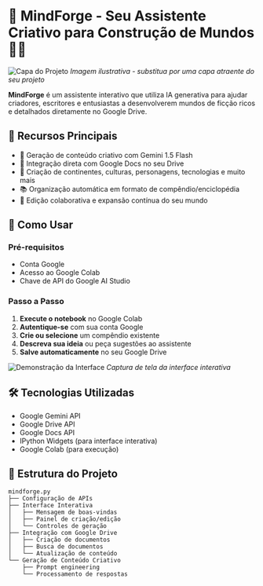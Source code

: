 # 🐉 MindForge - Seu Assistente Criativo para Construção de Mundos 🐦‍🔥

![Capa do Projeto](https://via.placeholder.com/1200x600.png?text=MindForge+-+Crie+mundos+incr%C3%ADveis+com+IA) 
*Imagem ilustrativa - substitua por uma capa atraente do seu projeto*

**MindForge** é um assistente interativo que utiliza IA generativa para ajudar criadores, escritores e entusiastas a desenvolverem mundos de ficção ricos e detalhados diretamente no Google Drive.

## 🌟 Recursos Principais

- 🧠 Geração de conteúdo criativo com Gemini 1.5 Flash
- 📂 Integração direta com Google Docs no seu Drive
- 🏰 Criação de continentes, culturas, personagens, tecnologias e muito mais
- 📚 Organização automática em formato de compêndio/enciclopédia
- 🔄 Edição colaborativa e expansão contínua do seu mundo

## 🚀 Como Usar

### Pré-requisitos
- Conta Google
- Acesso ao Google Colab
- Chave de API do Google AI Studio

### Passo a Passo
1. **Execute o notebook** no Google Colab
2. **Autentique-se** com sua conta Google
3. **Crie ou selecione** um compêndio existente
4. **Descreva sua ideia** ou peça sugestões ao assistente
5. **Salve automaticamente** no seu Google Drive

![Demonstração da Interface](https://via.placeholder.com/800x400.png?text=Interface+interativa+do+MindForge) 
*Captura de tela da interface interativa*

## 🛠️ Tecnologias Utilizadas

- Google Gemini API
- Google Drive API
- Google Docs API
- IPython Widgets (para interface interativa)
- Google Colab (para execução)

## 📂 Estrutura do Projeto

```plaintext
mindforge.py
├── Configuração de APIs
├── Interface Interativa
│   ├── Mensagem de boas-vindas
│   ├── Painel de criação/edição
│   └── Controles de geração
├── Integração com Google Drive
│   ├── Criação de documentos
│   ├── Busca de documentos
│   └── Atualização de conteúdo
└── Geração de Conteúdo Criativo
    ├── Prompt engineering
    └── Processamento de respostas
